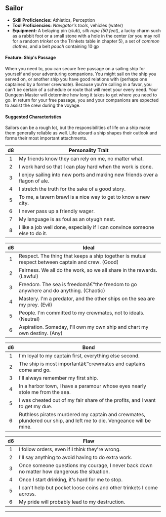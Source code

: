 ﻿## Sailor

- **Skill Proficiencies:** Athletics, Perception
- **Tool Proficiencies:** *Navigator's tools*, vehicles (water)
- **Equipment:** A belaying pin (*club*), *silk rope (50 feet)*, a lucky charm such as a rabbit foot or a small stone with a hole in the center (or you may roll for a random *trinket* on the Trinkets table in chapter 5), a set of *common clothes*, and a belt *pouch* containing 10 gp

#### Feature: Ship's Passage

When you need to, you can secure free passage on a sailing ship for yourself and your adventuring companions. You might sail on the ship you served on, or another ship you have good relations with (perhaps one captained by a former crewmate). Because you're calling in a favor, you can't be certain of a schedule or route that will meet your every need. Your Dungeon Master will determine how long it takes to get where you need to go. In return for your free passage, you and your companions are expected to assist the crew during the voyage.

#### Suggested Characteristics

Sailors can be a rough lot, but the responsibilities of life on a ship make them generally reliable as well. Life aboard a ship shapes their outlook and forms their most important attachments.

|  d8 | Personality Trait                                                           |
|:---:|-----------------------------------------------------------------------------|
|  1  | My friends know they can rely on me, no matter what.                        |
|  2  | I work hard so that I can play hard when the work is done.                  |
|  3  | I enjoy sailing into new ports and making new friends over a flagon of ale. |
|  4  | I stretch the truth for the sake of a good story.                           |
|  5  | To me, a tavern brawl is a nice way to get to know a new city.              |
|  6  | I never pass up a friendly wager.                                           |
|  7  | My language is as foul as an otyugh nest.                                   |
|  8  | I like a job well done, especially if I can convince someone else to do it. |

|  d6 | Ideal                                                                                            |
|:---:|--------------------------------------------------------------------------------------------------|
|  1  | Respect. The thing that keeps a ship together is mutual respect between captain and crew. (Good) |
|  2  | Fairness. We all do the work, so we all share in the rewards. (Lawful)                           |
|  3  | Freedom. The sea is freedomâ€”the freedom to go anywhere and do anything. (Chaotic)                |
|  4  | Mastery. I'm a predator, and the other ships on the sea are my prey. (Evil)                      |
|  5  | People. I'm committed to my crewmates, not to ideals. (Neutral)                                  |
|  6  | Aspiration. Someday, I'll own my own ship and chart my own destiny. (Any)                        |

|  d6 | Bond                                                                                                                |
|:---:|---------------------------------------------------------------------------------------------------------------------|
|  1  | I'm loyal to my captain first, everything else second.                                                              |
|  2  | The ship is most importantâ€”crewmates and captains come and go.                                                      |
|  3  | I'll always remember my first ship.                                                                                 |
|  4  | In a harbor town, I have a paramour whose eyes nearly stole me from the sea.                                        |
|  5  | I was cheated out of my fair share of the profits, and I want to get my due.                                        |
|  6  | Ruthless pirates murdered my captain and crewmates, plundered our ship, and left me to die. Vengeance will be mine. |

|  d6 | Flaw                                                                                        |
|:---:|---------------------------------------------------------------------------------------------|
|  1  | I follow orders, even if I think they're wrong.                                             |
|  2  | I'll say anything to avoid having to do extra work.                                         |
|  3  | Once someone questions my courage, I never back down no matter how dangerous the situation. |
|  4  | Once I start drinking, it's hard for me to stop.                                            |
|  5  | I can't help but pocket loose coins and other trinkets I come across.                       |
|  6  | My pride will probably lead to my destruction.                                              |

---

